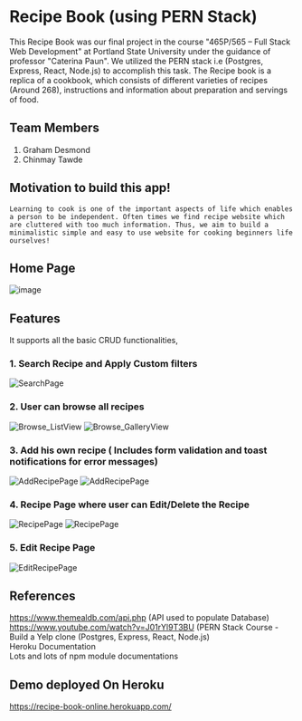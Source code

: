 # Recipe Book (using PERN Stack)

This Recipe Book was our final project in the course "465P/565 – Full Stack Web Development" at Portland State University under the guidance of professor "Caterina Paun". We utilized the PERN stack i.e (Postgres, Express, React, Node.js) to accomplish this task. The Recipe book is a replica of a cookbook, which consists of different varieties of recipes (Around 268), instructions and information about preparation and servings of food. 

## Team Members
  
  1. Graham Desmond
  2. Chinmay Tawde

## Motivation to build this app! 
`Learning to cook is one of the important aspects of life which enables a person to be independent.
Often times we find recipe website which are cluttered with too much information.
Thus, we aim to build a minimalistic simple and easy to use website for cooking beginners life ourselves!`

## Home Page

![image](https://user-images.githubusercontent.com/36131683/119293193-bfe1bd00-bc06-11eb-8ea4-fced7ca4fa42.png)

## Features
It supports all the basic CRUD functionalities, 

  ### 1. Search Recipe and Apply Custom filters
  ![SearchPage](https://user-images.githubusercontent.com/36131683/119291999-595b9f80-bc04-11eb-85d0-bd2e87d09094.png)
  
  ### 2. User can browse all recipes
  ![Browse_ListView](https://user-images.githubusercontent.com/36131683/119590794-52f73000-bd8a-11eb-9f16-cb052c35ff15.png)
  ![Browse_GalleryView](https://user-images.githubusercontent.com/36131683/119590804-55598a00-bd8a-11eb-9c6b-cc6f0ce72571.png)


  ### 3. Add his own recipe ( Includes form validation and toast notifications for error messages)
  ![AddRecipePage](https://user-images.githubusercontent.com/36131683/119292162-afc8de00-bc04-11eb-9251-b043def5338c.png)
  ![AddRecipePage](https://user-images.githubusercontent.com/36131683/119292491-5ca35b00-bc05-11eb-8956-d6a924b89eb8.png)

  
  ### 4. Recipe Page where user can Edit/Delete the Recipe
  ![RecipePage](https://user-images.githubusercontent.com/36131683/119292295-f61e3d00-bc04-11eb-872f-b2028a9cef2a.png)
  ![RecipePage](https://user-images.githubusercontent.com/36131683/119292334-08987680-bc05-11eb-8a75-caba3e92c11b.png)

  ### 5. Edit Recipe Page
  ![EditRecipePage](https://user-images.githubusercontent.com/36131683/119292425-3978ab80-bc05-11eb-8a7b-52ab3b8e132f.png)

## References 
  https://www.themealdb.com/api.php (API used to populate Database)
  https://www.youtube.com/watch?v=J01rYl9T3BU (PERN Stack Course - Build a Yelp clone (Postgres, Express, React, Node.js)  
  Heroku Documentation  
  Lots and lots of npm module documentations  

## Demo deployed On Heroku 
https://recipe-book-online.herokuapp.com/




